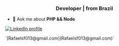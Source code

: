 <h3 align="center">Developer | from Brazil</h3>

- 💬 Ask me about **PHP && Node** 

<p align="left">
<a href="https://www.linkedin.com/in/rafael-fernandes-091b8914b/" target="blank"><img align="center" src="https://img.shields.io/badge/LinkedIn-0077B5?style=for-the-badge&logo=linkedin&logoColor=white" alt="LinkedIn profile"/></a>
</p>
´[Rafaelsf013@gmail.com](Rafaelsf013@gmail.com)´
